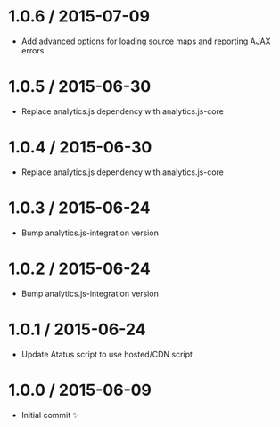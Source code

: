 
1.0.6 / 2015-07-09
==================

  * Add advanced options for loading source maps and reporting AJAX errors

1.0.5 / 2015-06-30
==================

  * Replace analytics.js dependency with analytics.js-core

1.0.4 / 2015-06-30
==================

  * Replace analytics.js dependency with analytics.js-core

1.0.3 / 2015-06-24
==================

  * Bump analytics.js-integration version

1.0.2 / 2015-06-24
==================

  * Bump analytics.js-integration version

1.0.1 / 2015-06-24
==================

  * Update Atatus script to use hosted/CDN script

1.0.0 / 2015-06-09
==================

  * Initial commit :sparkles:
